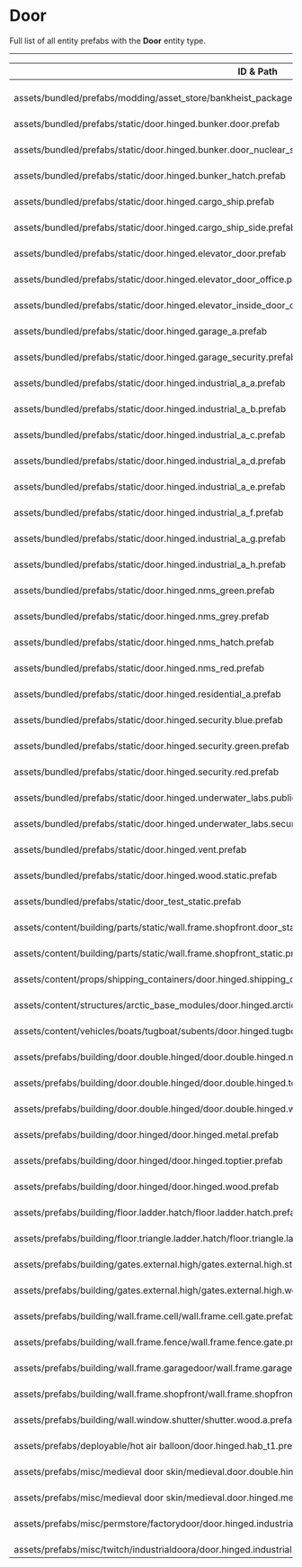 # Door
Full list of all <Badge type="warning" text="57"/> entity prefabs with the **Door** entity type.

---
| ID & Path |
| --- |
| <a href="#3595032872"><Badge id="3595032872" type="tip" text="#"/></a> <Badge type="tip" text="3595032872"/> <br> assets/bundled/prefabs/modding/asset_store/bankheist_package/bankheist_vol03/prefabs/door.vault.static.prefab |
| <a href="#2478940882"><Badge id="2478940882" type="tip" text="#"/></a> <Badge type="tip" text="2478940882"/> <br> assets/bundled/prefabs/static/door.hinged.bunker.door.prefab |
| <a href="#2237837448"><Badge id="2237837448" type="tip" text="#"/></a> <Badge type="tip" text="2237837448"/> <br> assets/bundled/prefabs/static/door.hinged.bunker.door_nuclear_silo.prefab |
| <a href="#744964644"><Badge id="744964644" type="tip" text="#"/></a> <Badge type="tip" text="744964644"/> <br> assets/bundled/prefabs/static/door.hinged.bunker_hatch.prefab |
| <a href="#696742392"><Badge id="696742392" type="tip" text="#"/></a> <Badge type="tip" text="696742392"/> <br> assets/bundled/prefabs/static/door.hinged.cargo_ship.prefab |
| <a href="#896490435"><Badge id="896490435" type="tip" text="#"/></a> <Badge type="tip" text="896490435"/> <br> assets/bundled/prefabs/static/door.hinged.cargo_ship_side.prefab |
| <a href="#323267652"><Badge id="323267652" type="tip" text="#"/></a> <Badge type="tip" text="323267652"/> <br> assets/bundled/prefabs/static/door.hinged.elevator_door.prefab |
| <a href="#2544802907"><Badge id="2544802907" type="tip" text="#"/></a> <Badge type="tip" text="2544802907"/> <br> assets/bundled/prefabs/static/door.hinged.elevator_door_office.prefab |
| <a href="#61736494"><Badge id="61736494" type="tip" text="#"/></a> <Badge type="tip" text="61736494"/> <br> assets/bundled/prefabs/static/door.hinged.elevator_inside_door_office.prefab |
| <a href="#3899244415"><Badge id="3899244415" type="tip" text="#"/></a> <Badge type="tip" text="3899244415"/> <br> assets/bundled/prefabs/static/door.hinged.garage_a.prefab |
| <a href="#2796827395"><Badge id="2796827395" type="tip" text="#"/></a> <Badge type="tip" text="2796827395"/> <br> assets/bundled/prefabs/static/door.hinged.garage_security.prefab |
| <a href="#3536315470"><Badge id="3536315470" type="tip" text="#"/></a> <Badge type="tip" text="3536315470"/> <br> assets/bundled/prefabs/static/door.hinged.industrial_a_a.prefab |
| <a href="#3408144370"><Badge id="3408144370" type="tip" text="#"/></a> <Badge type="tip" text="3408144370"/> <br> assets/bundled/prefabs/static/door.hinged.industrial_a_b.prefab |
| <a href="#1027662705"><Badge id="1027662705" type="tip" text="#"/></a> <Badge type="tip" text="1027662705"/> <br> assets/bundled/prefabs/static/door.hinged.industrial_a_c.prefab |
| <a href="#2853031701"><Badge id="2853031701" type="tip" text="#"/></a> <Badge type="tip" text="2853031701"/> <br> assets/bundled/prefabs/static/door.hinged.industrial_a_d.prefab |
| <a href="#2688076533"><Badge id="2688076533" type="tip" text="#"/></a> <Badge type="tip" text="2688076533"/> <br> assets/bundled/prefabs/static/door.hinged.industrial_a_e.prefab |
| <a href="#2415486076"><Badge id="2415486076" type="tip" text="#"/></a> <Badge type="tip" text="2415486076"/> <br> assets/bundled/prefabs/static/door.hinged.industrial_a_f.prefab |
| <a href="#1775505989"><Badge id="1775505989" type="tip" text="#"/></a> <Badge type="tip" text="1775505989"/> <br> assets/bundled/prefabs/static/door.hinged.industrial_a_g.prefab |
| <a href="#4048370658"><Badge id="4048370658" type="tip" text="#"/></a> <Badge type="tip" text="4048370658"/> <br> assets/bundled/prefabs/static/door.hinged.industrial_a_h.prefab |
| <a href="#4026062825"><Badge id="4026062825" type="tip" text="#"/></a> <Badge type="tip" text="4026062825"/> <br> assets/bundled/prefabs/static/door.hinged.nms_green.prefab |
| <a href="#3552157237"><Badge id="3552157237" type="tip" text="#"/></a> <Badge type="tip" text="3552157237"/> <br> assets/bundled/prefabs/static/door.hinged.nms_grey.prefab |
| <a href="#1746777970"><Badge id="1746777970" type="tip" text="#"/></a> <Badge type="tip" text="1746777970"/> <br> assets/bundled/prefabs/static/door.hinged.nms_hatch.prefab |
| <a href="#7998121"><Badge id="7998121" type="tip" text="#"/></a> <Badge type="tip" text="7998121"/> <br> assets/bundled/prefabs/static/door.hinged.nms_red.prefab |
| <a href="#1925977347"><Badge id="1925977347" type="tip" text="#"/></a> <Badge type="tip" text="1925977347"/> <br> assets/bundled/prefabs/static/door.hinged.residential_a.prefab |
| <a href="#184980835"><Badge id="184980835" type="tip" text="#"/></a> <Badge type="tip" text="184980835"/> <br> assets/bundled/prefabs/static/door.hinged.security.blue.prefab |
| <a href="#4094102585"><Badge id="4094102585" type="tip" text="#"/></a> <Badge type="tip" text="4094102585"/> <br> assets/bundled/prefabs/static/door.hinged.security.green.prefab |
| <a href="#4111973013"><Badge id="4111973013" type="tip" text="#"/></a> <Badge type="tip" text="4111973013"/> <br> assets/bundled/prefabs/static/door.hinged.security.red.prefab |
| <a href="#4226591773"><Badge id="4226591773" type="tip" text="#"/></a> <Badge type="tip" text="4226591773"/> <br> assets/bundled/prefabs/static/door.hinged.underwater_labs.public.prefab |
| <a href="#4242992691"><Badge id="4242992691" type="tip" text="#"/></a> <Badge type="tip" text="4242992691"/> <br> assets/bundled/prefabs/static/door.hinged.underwater_labs.security.prefab |
| <a href="#3226071152"><Badge id="3226071152" type="tip" text="#"/></a> <Badge type="tip" text="3226071152"/> <br> assets/bundled/prefabs/static/door.hinged.vent.prefab |
| <a href="#2413004657"><Badge id="2413004657" type="tip" text="#"/></a> <Badge type="tip" text="2413004657"/> <br> assets/bundled/prefabs/static/door.hinged.wood.static.prefab |
| <a href="#2352305731"><Badge id="2352305731" type="tip" text="#"/></a> <Badge type="tip" text="2352305731"/> <br> assets/bundled/prefabs/static/door_test_static.prefab |
| <a href="#1591787277"><Badge id="1591787277" type="tip" text="#"/></a> <Badge type="tip" text="1591787277"/> <br> assets/content/building/parts/static/wall.frame.shopfront.door_static.prefab |
| <a href="#870345784"><Badge id="870345784" type="tip" text="#"/></a> <Badge type="tip" text="870345784"/> <br> assets/content/building/parts/static/wall.frame.shopfront_static.prefab |
| <a href="#2290984141"><Badge id="2290984141" type="tip" text="#"/></a> <Badge type="tip" text="2290984141"/> <br> assets/content/props/shipping_containers/door.hinged.shipping_container.prefab |
| <a href="#276455361"><Badge id="276455361" type="tip" text="#"/></a> <Badge type="tip" text="276455361"/> <br> assets/content/structures/arctic_base_modules/door.hinged.arctic.garage.prefab |
| <a href="#3119092600"><Badge id="3119092600" type="tip" text="#"/></a> <Badge type="tip" text="3119092600"/> <br> assets/content/vehicles/boats/tugboat/subents/door.hinged.tugboat.door.prefab |
| <a href="#1418678061"><Badge id="1418678061" type="tip" text="#"/></a> <Badge type="tip" text="1418678061"/> <br> assets/prefabs/building/door.double.hinged/door.double.hinged.metal.prefab |
| <a href="#201071098"><Badge id="201071098" type="tip" text="#"/></a> <Badge type="tip" text="201071098"/> <br> assets/prefabs/building/door.double.hinged/door.double.hinged.toptier.prefab |
| <a href="#43442943"><Badge id="43442943" type="tip" text="#"/></a> <Badge type="tip" text="43442943"/> <br> assets/prefabs/building/door.double.hinged/door.double.hinged.wood.prefab |
| <a href="#202293038"><Badge id="202293038" type="tip" text="#"/></a> <Badge type="tip" text="202293038"/> <br> assets/prefabs/building/door.hinged/door.hinged.metal.prefab |
| <a href="#170207918"><Badge id="170207918" type="tip" text="#"/></a> <Badge type="tip" text="170207918"/> <br> assets/prefabs/building/door.hinged/door.hinged.toptier.prefab |
| <a href="#1343928398"><Badge id="1343928398" type="tip" text="#"/></a> <Badge type="tip" text="1343928398"/> <br> assets/prefabs/building/door.hinged/door.hinged.wood.prefab |
| <a href="#1655365262"><Badge id="1655365262" type="tip" text="#"/></a> <Badge type="tip" text="1655365262"/> <br> assets/prefabs/building/floor.ladder.hatch/floor.ladder.hatch.prefab |
| <a href="#707866529"><Badge id="707866529" type="tip" text="#"/></a> <Badge type="tip" text="707866529"/> <br> assets/prefabs/building/floor.triangle.ladder.hatch/floor.triangle.ladder.hatch.prefab |
| <a href="#4211374971"><Badge id="4211374971" type="tip" text="#"/></a> <Badge type="tip" text="4211374971"/> <br> assets/prefabs/building/gates.external.high/gates.external.high.stone/gates.external.high.stone.prefab |
| <a href="#95147612"><Badge id="95147612" type="tip" text="#"/></a> <Badge type="tip" text="95147612"/> <br> assets/prefabs/building/gates.external.high/gates.external.high.wood/gates.external.high.wood.prefab |
| <a href="#3272196131"><Badge id="3272196131" type="tip" text="#"/></a> <Badge type="tip" text="3272196131"/> <br> assets/prefabs/building/wall.frame.cell/wall.frame.cell.gate.prefab |
| <a href="#1855918160"><Badge id="1855918160" type="tip" text="#"/></a> <Badge type="tip" text="1855918160"/> <br> assets/prefabs/building/wall.frame.fence/wall.frame.fence.gate.prefab |
| <a href="#3647679950"><Badge id="3647679950" type="tip" text="#"/></a> <Badge type="tip" text="3647679950"/> <br> assets/prefabs/building/wall.frame.garagedoor/wall.frame.garagedoor.prefab |
| <a href="#3735657341"><Badge id="3735657341" type="tip" text="#"/></a> <Badge type="tip" text="3735657341"/> <br> assets/prefabs/building/wall.frame.shopfront/wall.frame.shopfront.prefab |
| <a href="#2527588322"><Badge id="2527588322" type="tip" text="#"/></a> <Badge type="tip" text="2527588322"/> <br> assets/prefabs/building/wall.window.shutter/shutter.wood.a.prefab |
| <a href="#1684527864"><Badge id="1684527864" type="tip" text="#"/></a> <Badge type="tip" text="1684527864"/> <br> assets/prefabs/deployable/hot air balloon/door.hinged.hab_t1.prefab |
| <a href="#2035885868"><Badge id="2035885868" type="tip" text="#"/></a> <Badge type="tip" text="2035885868"/> <br> assets/prefabs/misc/medieval door skin/medieval.door.double.hinged.metal.prefab |
| <a href="#1019562202"><Badge id="1019562202" type="tip" text="#"/></a> <Badge type="tip" text="1019562202"/> <br> assets/prefabs/misc/medieval door skin/medieval.door.hinged.metal.prefab |
| <a href="#1001564208"><Badge id="1001564208" type="tip" text="#"/></a> <Badge type="tip" text="1001564208"/> <br> assets/prefabs/misc/permstore/factorydoor/door.hinged.industrial.d.prefab |
| <a href="#358326125"><Badge id="358326125" type="tip" text="#"/></a> <Badge type="tip" text="358326125"/> <br> assets/prefabs/misc/twitch/industrialdoora/door.hinged.industrial.a.prefab |
